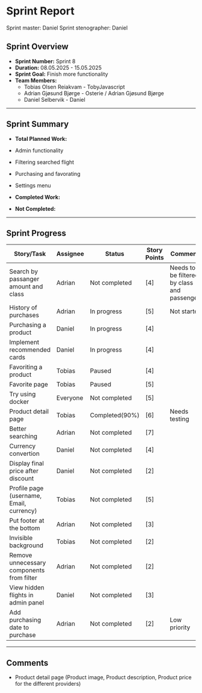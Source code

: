 # **Sprint Report**

Sprint master: Daniel
Sprint stenographer: Daniel

## **Sprint Overview**

- **Sprint Number:** Sprint 8
- **Duration:** 08.05.2025 - 15.05.2025
- **Sprint Goal:** Finish more functionality
- **Team Members:**
  - Tobias Olsen Reiakvam - TobyJavascript
  - Adrian Gjøsund Bjørge - Osterie / Adrian Gjøsund Bjørge
  - Daniel Selbervik - Daniel

---

## **Sprint Summary**

- **Total Planned Work:**
- Admin functionality 
- Filtering searched flight
- Purchasing and favorating
- Settings menu

- **Completed Work:**



- **Not Completed:**


---

## **Sprint Progress**

| Story/Task                                | Assignee | Status         | Story Points | Comments                                     |
| ----------------------------------------- | -------- | -------------- | ------------ | -------------------------------------------- |
| Search by passanger amount and class      | Adrian   | Not completed  | [4]          | Needs to be filtered by class and passengers |
| History of purchases                      | Adrian   | In progress    | [5]          | Not started                                  |
| Purchasing a product                      | Daniel   | In progress    | [4]          |                                              |
| Implement recommended cards               | Daniel   | In progress    | [4]          |                                              |
| Favoriting a product                      | Tobias   | Paused         | [4]          |                                              |
| Favorite page                             | Tobias   | Paused         | [5]          |                                              |
| Try using docker                          | Everyone | Not completed  | [5]          |                                              |
| Product detail page                       | Tobias   | Completed(90%) | [6]          | Needs testing                                |
| Better searching                          | Adrian   | Not completed  | [7]          |                                              |
| Currency convertion                       | Daniel   | Not completed  | [4]          |                                              |
| Display final price after discount        | Daniel   | Not completed  | [2]          |                                              |
| Profile page (username, Email, currency)  | Tobias   | Not completed  | [5]          |                                              |
| Put footer at the bottom                  | Adrian   | Not completed  | [3]          |                                              |
| Invisible background                      | Tobias   | Not completed  | [2]          |                                              |
| Remove unnecessary components from filter | Adrian   | Not completed  | [2]          |                                              |
| View hidden flights in admin panel        | Daniel   | Not completed  | [3]          |                                              |
| Add purchasing date to purchase           | Adrian   | Not completed  | [2]          | Low priority                                 |

---

## Comments
- Product detail page (Product image, Product description, Product price for the different providers)